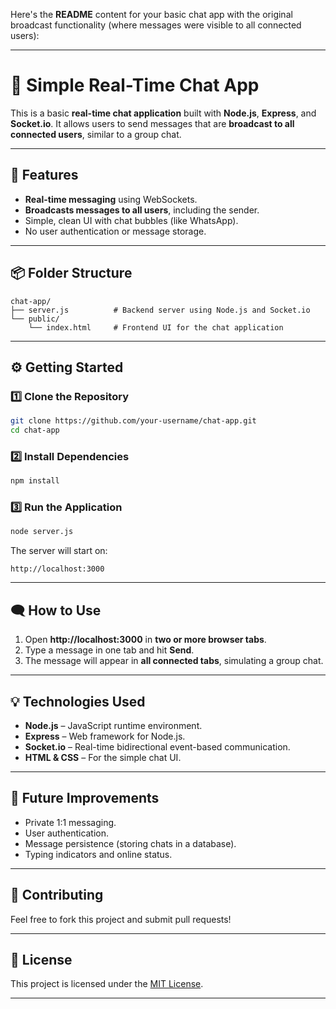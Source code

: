 Here's the **README** content for your basic chat app with the original broadcast functionality (where messages were visible to all connected users):

---

# 📩 Simple Real-Time Chat App

This is a basic **real-time chat application** built with **Node.js**, **Express**, and **Socket.io**. It allows users to send messages that are **broadcast to all connected users**, similar to a group chat.

---

## 🚀 Features
- **Real-time messaging** using WebSockets.
- **Broadcasts messages to all users**, including the sender.
- Simple, clean UI with chat bubbles (like WhatsApp).
- No user authentication or message storage.

---

## 📦 Folder Structure
```
chat-app/
├── server.js          # Backend server using Node.js and Socket.io
└── public/
    └── index.html     # Frontend UI for the chat application
```

---

## ⚙️ Getting Started

### 1️⃣ **Clone the Repository**
```bash
git clone https://github.com/your-username/chat-app.git
cd chat-app
```

### 2️⃣ **Install Dependencies**
```bash
npm install
```

### 3️⃣ **Run the Application**
```bash
node server.js
```

The server will start on:
```
http://localhost:3000
```

---

## 🗨️ How to Use
1. Open **http://localhost:3000** in **two or more browser tabs**.
2. Type a message in one tab and hit **Send**.
3. The message will appear in **all connected tabs**, simulating a group chat.

---

## 💡 Technologies Used
- **Node.js** – JavaScript runtime environment.
- **Express** – Web framework for Node.js.
- **Socket.io** – Real-time bidirectional event-based communication.
- **HTML & CSS** – For the simple chat UI.

---

## 🎯 Future Improvements
- Private 1:1 messaging.
- User authentication.
- Message persistence (storing chats in a database).
- Typing indicators and online status.

---

## 🤝 Contributing
Feel free to fork this project and submit pull requests!

---

## 📜 License
This project is licensed under the [MIT License](LICENSE).

---

